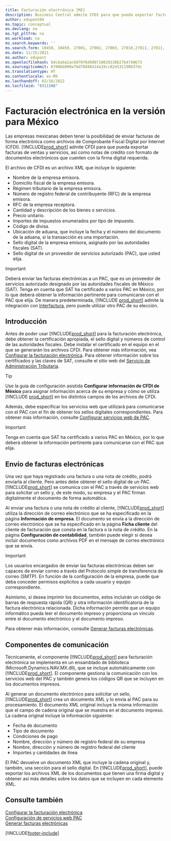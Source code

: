 ```yaml
---
title: Facturación electrónica [MX]
description: Business Central admite CFDI para que pueda exportar facturas de ventas y servicios, y notas de crédito como documentos electrónicos con la firma digital requerida.
author: edupont04
ms.topic: conceptual
ms.devlang: na
ms.tgt_pltfrm: na
ms.workload: na
ms.search.keywords: ''
ms.search.form: 10458, 10459, 27001, 27002, 27003, 27010,27011, 27011, 27012, 27013,27014,27015, 27016, 27017, 27018, 27040, 27041, 27042, 27043, 27044
ms.date: 11/25/2021
ms.author: edupont
ms.openlocfilehash: bdcbaba2ac607076d9d0710020338b27b4740673
ms.sourcegitcommit: 67006b090a7bd70446414a19cc82e531190637dc
ms.translationtype: HT
ms.contentlocale: es-MX
ms.lasthandoff: 02/16/2022
ms.locfileid: "8311308"
---
```

# <a name="electronic-invoicing-in-the-mexican-version"></a>Facturación electrónica en la versión para México

Las empresas mexicanas deben tener la posibilidad de enviar facturas de forma electrónica como archivos de Comprobante Fiscal Digital por Internet (CFDI). [!INCLUDE[prod_short](../../includes/prod_short.md)] admite CFDI para que pueda exportar facturas de ventas y servicios, así como notas de crédito con formato de documentos electrónicos que cuenten con la firma digital requerida.  

El archivo de CFDI es un archivo XML que incluye lo siguiente:  

- Nombre de la empresa emisora.  
- Domicilio fiscal de la empresa emisora.  
- Régimen tributario de la empresa emisora.  
- Número de registro federal de contribuyente (RFC) de la empresa emisora.  
- RFC de la empresa receptora.  
- Cantidad y descripción de los bienes o servicios.  
- Precio unitario.  
- Importes de impuestos enumerados por tipo de impuesto.  
- Código de divisa.  
- Ubicación de aduana, que incluye la fecha y el número del documento de la aduana, si la transacción es una importación.  
- Sello digital de la empresa emisora, asignado por las autoridades fiscales (SAT).  
- Sello digital de un proveedor de servicios autorizado (PAC), que usted elija.  

> [!IMPORTANT]  
> Deberá enviar las facturas electrónicas a un PAC, que es un proveedor de servicios autorizado designado por las autoridades fiscales de México (SAT). Tenga en cuenta que SAT ha certificado a varios PAC en México, por lo que deberá obtener la información pertinente para comunicarse con el PAC que elija. De manera predeterminada, [!INCLUDE [prod_short](../../includes/prod_short.md)] admite la integración con [Interfactura](https://interfactura.com/), pero puede utilizar otro PAC de su elección.  

## <a name="getting-started"></a>Introducción

Antes de poder usar [!INCLUDE[prod_short](../../includes/prod_short.md)] para la facturación electrónica, debe obtener la certificación apropiada, el sello digital y números de control de las autoridades fiscales. Debe instalar el certificado en el equipo en el que se generarán los archivos CFDI. Para obtener más información, vea [Configurar la facturación electrónica](how-to-set-up-electronic-invoicing.md). Para obtener información sobre los certificados y las claves de SAT, consulte el sitio web del [Servicio de Administración Tributaria](https://go.microsoft.com/fwlink/?LinkId=242772).  

> [!TIP]
> Use la guía de configuración asistida **Configurar información de CFDI de México** para asignar información acerca de su empresa y cómo se utiliza [!INCLUDE [prod_short](../../includes/prod_short.md)] en los distintos campos de los archivos de CFDI.

Además, debe especificar los servicios web que utilizará para comunicarse con el PAC con el fin de obtener los sellos digitales correspondientes. Para obtener más información, consulte [Configurar servicios web de PAC](how-to-set-up-pac-web-services.md).  

> [!IMPORTANT]  
> Tenga en cuenta que SAT ha certificado a varios PAC en México, por lo que deberá obtener la información pertinente para comunicarse con el PAC que elija.  

## <a name="sending-electronic-invoices"></a>Envío de facturas electrónicas

Una vez que haya registrado una factura o una nota de crédito, podrá enviarla al cliente. Pero antes debe obtener el sello digital de un PAC. [!INCLUDE[prod_short](../../includes/prod_short.md)] se comunica con el PAC a través de servicios web para solicitar un sello y, de este modo, su empresa y el PAC firman digitalmente el documento de forma automática.  

Al enviar una factura o una nota de crédito al cliente, [!INCLUDE[prod_short](../../includes/prod_short.md)] utiliza la dirección de correo electrónico que se ha especificado en la página **Información de empresa**. El documento se envía a la dirección de correo electrónico que se ha especificado en la página **Ficha cliente** del cliente de facturación que consta en la factura o la nota de crédito. En la página **Configuración de contabilidad**, también puede elegir si desea incluir documentos como archivos PDF en el mensaje de correo electrónico que se envía.  

> [!IMPORTANT]  
> Los usuarios encargados de enviar las facturas electrónicas deben ser capaces de enviar correo a través del Protocolo simple de transferencia de correo (SMTP). En función de la configuración de la empresa, puede que deba conceder permisos explícitos a cada usuario y equipo correspondiente.  

Asimismo, si desea imprimir los documentos, estos incluirán un código de barras de respuesta rápida (QR) y otra información identificatoria de la factura electrónica relacionada. Dicha información permite que un equipo informático pueda leer el documento impreso y proporciona un vínculo entre el documento electrónico y el documento impreso.  

Para obtener más información, consulte [Generar facturas electrónicas](how-to-generate-electronic-invoices.md).  

## <a name="communication-component"></a>Componentes de comunicación

Técnicamente, el componente [!INCLUDE[prod_short](../../includes/prod_short.md)] para facturación electrónica se implementa en un ensamblado de biblioteca (Microsoft.Dynamics.NAV.MX.dll), que se incluye automáticamente con [!INCLUDE[prod_short](../../includes/prod_short.md)]. El componente gestiona la comunicación con los servicios web del PAC y también genera los códigos QR que se incluyen en los documentos impresos.  

Al generar un documento electrónico para solicitar un sello, [!INCLUDE[prod_short](../../includes/prod_short.md)] crea un documento XML y lo envía al PAC para su procesamiento. El documento XML original incluye la misma información que el campo de cadena original que se muestra en el documento impreso. La cadena original incluye la información siguiente:  

- Fecha de documento  
- Tipo de documento  
- Condiciones de pago  
- Nombre, dirección y número de registro federal de su empresa  
- Nombre, dirección y número de registro federal del cliente  
- Importes y cantidades de línea  

El PAC devuelve un documento XML que incluye la cadena original y, también, una sección para el sello digital. En [!INCLUDE[prod_short](../../includes/prod_short.md)], puede exportar los archivos XML de los documentos que tienen una firma digital y obtener así más detalles sobre los datos que se incluyen en cada elemento XML.  

## <a name="see-also"></a>Consulte también

[Configurar la facturación electrónica](how-to-set-up-electronic-invoicing.md)  
[Configuración de servicios web PAC](how-to-set-up-pac-web-services.md)  
[Generar facturas electrónicas](how-to-generate-electronic-invoices.md)


[!INCLUDE[footer-include](../../includes/footer-banner.md)]
